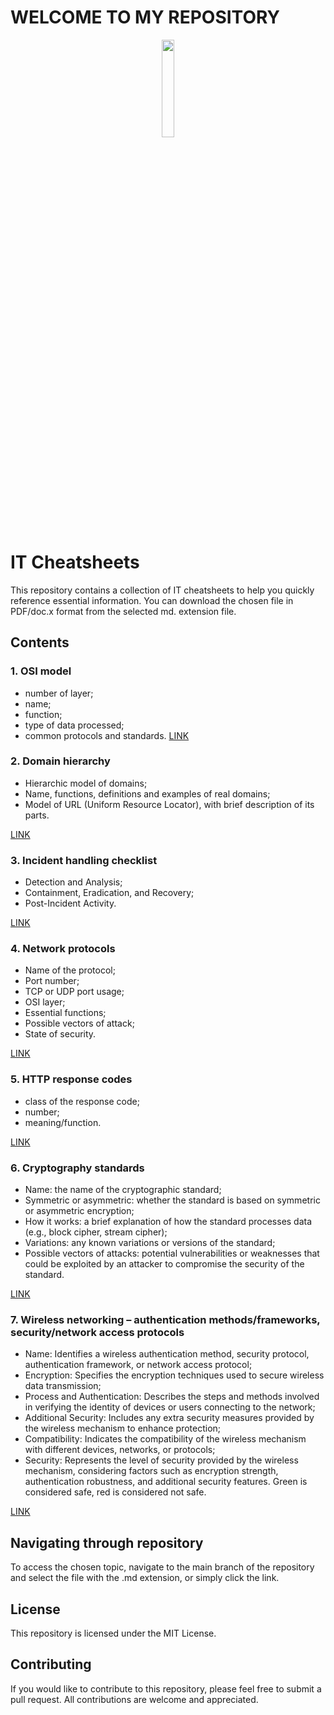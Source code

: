 # WELCOME TO MY REPOSITORY

<p align="center">
<img src="https://i.pinimg.com/originals/71/21/d5/7121d581f292b50843cd7f70d91dd9ef.gif" width="20%">
</p>

# IT Cheatsheets

This repository contains a collection of IT cheatsheets to help you quickly reference essential information. You can download the chosen file in PDF/doc.x format from the selected md. extension file.

## Contents
### 1. OSI model
- number of layer;
- name;
- function;
- type of data processed;
- common protocols and standards.
[LINK](https://github.com/DannnyzZ/IT-Vademecum-Cheatsheets/blob/main/OSI%20Model.md)

### 2. Domain hierarchy
- Hierarchic model of domains;
- Name, functions, definitions and examples of real domains;
- Model of URL (Uniform Resource Locator), with brief description of its parts.

[LINK](https://github.com/DannnyzZ/IT-Vademecum-Cheatsheets/blob/main/Domain%20Hierarchy.md)

### 3. Incident handling checklist
- Detection and Analysis;
- Containment, Eradication, and Recovery;
- Post-Incident Activity.

[LINK](https://github.com/DannnyzZ/IT-Vademecum-Cheatsheets/blob/main/Incident%20Handling%20Checklist.md)

### 4. Network protocols
- Name of the protocol;
- Port number;
- TCP or UDP port usage;
- OSI layer;
- Essential functions;
- Possible vectors of attack;
- State of security.

[LINK](https://github.com/DannnyzZ/IT-Vademecum-Cheatsheets/blob/main/Network%20Protocols.md)

### 5. HTTP response codes
- class of the response code;
- number;
- meaning/function.

[LINK](https://github.com/DannnyzZ/IT-Vademecum-Cheatsheets/blob/main/HTTP%20Response%20Codes.md)

### 6. Cryptography standards
- Name: the name of the cryptographic standard;
- Symmetric or asymmetric: whether the standard is based on symmetric or asymmetric encryption;
- How it works: a brief explanation of how the standard processes data (e.g., block cipher, stream cipher);
- Variations: any known variations or versions of the standard;
- Possible vectors of attacks: potential vulnerabilities or weaknesses that could be exploited by an attacker to compromise the security of the standard.

[LINK](https://github.com/DannnyzZ/IT-Vademecum-Cheatsheets/blob/main/Cryptography%20standards.md)

### 7. Wireless networking – authentication methods/frameworks, security/network access protocols
- Name: Identifies a wireless authentication method, security protocol, authentication framework, or network access protocol;
- Encryption: Specifies the encryption techniques used to secure wireless data transmission;
- Process and Authentication: Describes the steps and methods involved in verifying the identity of devices or users connecting to the network;
- Additional Security: Includes any extra security measures provided by the wireless mechanism to enhance protection;
- Compatibility: Indicates the compatibility of the wireless mechanism with different devices, networks, or protocols;
- Security: Represents the level of security provided by the wireless mechanism, considering factors such as encryption strength, authentication robustness, and additional security features. Green is considered safe, red is considered not safe.

[LINK](https://github.com/DannnyzZ/IT-Vademecum-Cheatsheets/blob/main/Wireless%20Networking.md)

## Navigating through repository

To access the chosen topic, navigate to the main branch of the repository and select the file with the .md extension, or simply click the link.

## License

This repository is licensed under the MIT License.

## Contributing

If you would like to contribute to this repository, please feel free to submit a pull request. All contributions are welcome and appreciated.
